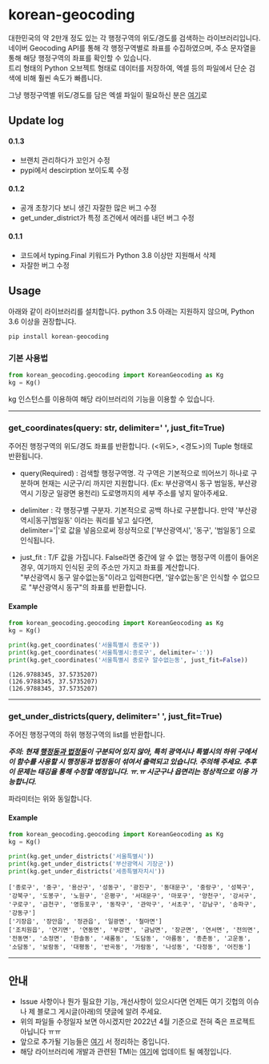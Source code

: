 # korean-geocoding

 대한민국의 약 2만개 정도 있는 각 행정구역의 위도/경도를 검색하는 라이브러리입니다.  
네이버 Geocoding API를 통해 각 행정구역별로 좌표를 수집하였으며, 주소 문자열을 통해 해당 행정구역의 좌표를 확인할 수 있습니다.  
트리 형태의 Python 오브젝트 형태로 데이터를 저장하여, 엑셀 등의 파일에서 단순 검색에 비해 훨씬 속도가 빠릅니다.  

그냥 행정구역별 위도/경도를 담은 엑셀 파일이 필요하신 분은 [여기](https://skyseven73.tistory.com/23)로

## Update log

#### 0.1.3

- 브랜치 관리하다가 꼬인거 수정
- pypi에서 descirption 보이도록 수정

#### 0.1.2

- 공개 초창기다 보니 생긴 자잘한 많은 버그 수정
- get_under_district가 특정 조건에서 에러를 내던 버그 수정


#### 0.1.1

- 코드에서 typing.Final 키워드가 Python 3.8 이상만 지원해서 삭제
- 자잘한 버그 수정 


## Usage

아래와 같이 라이브러리를 설치합니다. python 3.5 아래는 지원하지 않으며, Python 3.6 이상을 권장합니다.  

`pip install korean-geocoding`


### 기본 사용법

```python
from korean_geocoding.geocoding import KoreanGeocoding as Kg
kg = Kg()
```

kg 인스턴스를 이용하여 해당 라이브러리의 기능을 이용할 수 있습니다.

------------------------------------------------

### get_coordinates(query: str, delimiter=' ', just_fit=True)

주어진 행정구역의 위도/경도 좌표를 반환합니다. (<위도>, <경도>)의 Tuple 형태로 반환됩니다.

- query(Required) : 검색할 행정구역명. 각 구역은 기본적으로 띄어쓰기 하나로 구분하며 현재는 시군구/리 까지만 지원합니다. (Ex: 부산광역시 동구 범일동, 부산광역시 기장군 일광면 용천리)
도로명까지의 세부 주소를 넣지 말아주세요.

- delimiter : 각 행정구별 구분자. 기본적으로 공백 하나로 구분합니다. 만약 '부산광역시|동구|범일동' 이라는 쿼리를 넣고 싶다면,  
delimiter='|'로 값을 넣음으로써 정상적으로 ['부산광역시', '동구', '범일동'] 으로 인식됩니다.

- just_fit : T/F 값을 가집니다. False라면 중간에 알 수 없는 행정구역 이름이 들어온 경우, 여기까지 인식된 곳의 주소만 가지고 좌표를 계산합니다.  
"부산광역시 동구 알수없는동"이라고 입력한다면, '알수없는동'은 인식할 수 없으므로 "부산광역시 동구"의 좌표를 반환합니다.

#### Example
```python
from korean_geocoding.geocoding import KoreanGeocoding as Kg
kg = Kg()

print(kg.get_coordinates('서울특별시 종로구'))
print(kg.get_coordinates('서울특별시:종로구', delimiter=':'))
print(kg.get_coordinates('서울특별시 종로구 알수없는동', just_fit=False))

```

```
(126.9788345, 37.5735207)
(126.9788345, 37.5735207)
(126.9788345, 37.5735207)
```

-----------------------------------------

### get_under_districts(query, delimiter=' ', just_fit=True)

주어진 행정구역의 하위 행정구역의 list를 반환합니다.  


__***주의: 현재 [행정동과 법정동](https://www.yna.co.kr/view/AKR20180521134900061)이 구분되어 있지 않아, 특히 광역시나 특별시의 하위 구에서 이 함수를 사용할 시 행정동과 법정동이 섞여서 출력되고 있습니다. 주의해 주세요. 추후 이 문제는 태깅을 통해 수정할 예정입니다. ㅠ.ㅠ 시군구나 읍면리는 정상적으로 이용 가능합니다.***__

파라미터는 위와 동일합니다.

#### Example
```python
from korean_geocoding.geocoding import KoreanGeocoding as Kg
kg = Kg()

print(kg.get_under_districts('서울특별시'))
print(kg.get_under_districts('부산광역시 기장군'))
print(kg.get_under_districts('세종특별자치시'))

```

```
['종로구', '중구', '용산구', '성동구', '광진구', '동대문구', '중랑구', '성북구', '강북구', '도봉구', '노원구', '은평구', '서대문구', '마포구', '양천구', '강서구', '구로구', '금천구', '영등포구', '동작구', '관악구', '서초구', '강남구', '송파구', '강동구']
['기장읍', '장안읍', '정관읍', '일광면', '철마면']
['조치원읍', '연기면', '연동면', '부강면', '금남면', '장군면', '연서면', '전의면', '전동면', '소정면', '한솔동', '새롬동', '도담동', '아름동', '종촌동', '고운동', '소담동', '보람동', '대평동', '반곡동', '가람동', '나성동', '다정동', '어진동']
```

---------------

## 안내

- Issue 사항이나 뭔가 필요한 기능, 개선사항이 있으시다면 언제든 여기 깃헙의 이슈나 제 블로그 게시글(아래)의 댓글에 알려 주세요.
- 위의 파일들 수정일자 보면 아시겠지만 2022년 4월 기준으로 전혀 죽은 프로젝트 아닙니다 ㅠㅠ
- 앞으로 추가될 기능들은 [여기](https://github.com/RE-A/korean-geocoding/issues/5) 서 정리하는 중입니다.
- 해당 라이브러리에 개발과 관련된 TMI는 [여기](https://skyseven73.tistory.com/24)에 업데이트 될 예정입니다.
